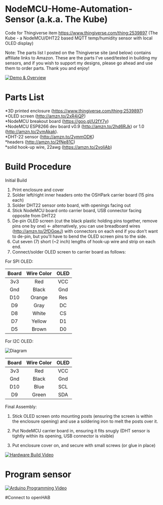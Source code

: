 # NodeMCU-Home-Automation-Sensor (a.k.a. The Kube)
Code for Thingiverse item https://www.thingiverse.com/thing:2539897 (The Kube - a NodeMCU/DHT22 based MQTT temp/humidity sensor with local OLED display)

Note: The parts list I posted on the Thingiverse site (and below) contains affiliate links to Amazon. These are the parts I've used/tested in building my sensors, and if you wish to support my designs, please go ahead and use them to order parts. Thank you and enjoy!

[![Demo & Overview](https://img.youtube.com/vi/VefbT6RuT-4/0.jpg)](https://www.youtube.com/watch?v=VefbT6RuT-4)

# Parts List
  *3D printed enclosure (https://www.thingiverse.com/thing:2539897)  
  *OLED screen (http://amzn.to/2xR4iQP)  
  *NodeMCU breakout board (https://goo.gl/U2fY7y)  
  *NodeMCU ESP8266 dev board v0.9 (http://amzn.to/2hd6RJk) or 1.0 (http://amzn.to/2ymAkak).  
  *DHT-22 sensor (http://amzn.to/2ymmODK)  
  *headers (http://amzn.to/2fNe81C)  
  *solid hook-up wire, 22awg (https://amzn.to/2voliAb)

# Build Procedure

Initial Build

1. Print enclosure and cover
2. Solder left/right inner headers onto the OSHPark carrier board (15 pins each)
3. Solder DHT22 sensor onto board, with openings facing out
4. Stick NodeMCU board onto carrier board, USB connector facing opposite from DHT22
5. De-pin OLED screen (cut the black plastic holding pins together, remove pins one by one) <- alternatively, you can use breadboard wires (http://amzn.to/2fDGqeJ) with connectors on each end if you don't want to de-pin, but you'll have to bend the OLED screen pins to the side.
6. Cut seven (7) short (~2 inch) lengths of hook-up wire and strip on each end.
7. Connect/solder OLED screen to carrier board as follows:

For SPI OLED:

| Board | Wire Color | OLED  |  
|:-------:|:-----:|:-----:|  
| 3v3 |  Red | VCC|    
| Gnd |  Black  | Gnd |  
| D10 |  Orange |  Res |  
| D9 |  Gray  |  DC  |  
| D8 |  White  |  CS  |  
| D7 | Yellow  | D1  |  
| D5 | Brown  |  D0  |  

For I2C OLED:

![Diagram](https://github.com/bkpsu/NodeMCU-Home-Automation-Sensor/raw/master/OLED%20I2C%20Hookup.png)

| Board | Wire Color | OLED  |  
|:-------:|:-----:|:-----:|  
| 3v3 |  Red | VCC|    
| Gnd |  Black  | Gnd | 
| D10 | Blue | SCL |
| D9 | Green | SDA |  


Final Assembly:

1. Stick OLED screen onto mounting posts (ensuring the screen is within the enclosure opening) and use a soldering iron to melt the posts over it.

2. Put NodeMCU carrier board in, ensuring it fits snugly (DHT sensor is tightly within its opening, USB connector is visible)

3. Put enclosure cover on, and secure with small screws (or glue in place)

[![Hardware Build Video](https://img.youtube.com/vi/fA91LcJRbhI/0.jpg)](https://www.youtube.com/watch?v=fA91LcJRbhI)

# Program sensor

[![Arduino Programming Video](https://img.youtube.com/vi/uDsnqi1Vl4U/0.jpg)](https://img.youtube.com/vi/uDsnqi1Vl4U)

#Connect to openHAB

<!--stackedit_data:
eyJoaXN0b3J5IjpbLTU0Nzk1ODk3N119
-->